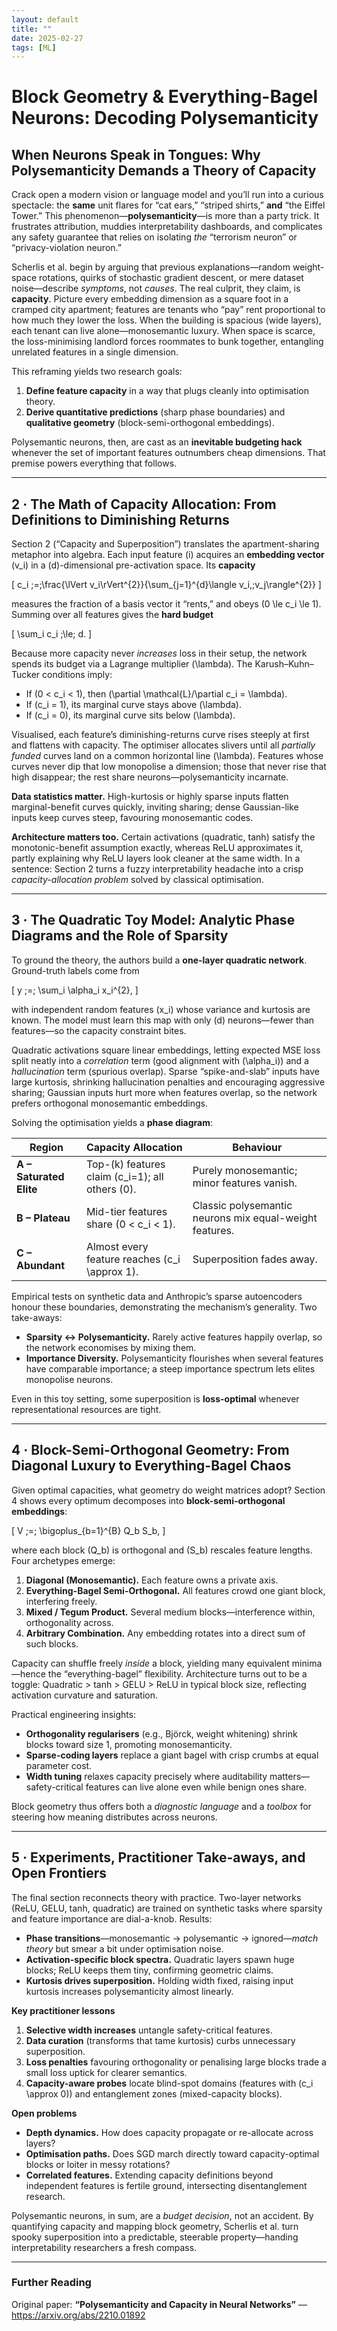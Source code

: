 ```yaml
---
layout: default
title: ""
date: 2025-02-27
tags: [ML]
---
```


# Block Geometry & Everything-Bagel Neurons: Decoding Polysemanticity  

## When Neurons Speak in Tongues: Why Polysemanticity Demands a Theory of Capacity  

Crack open a modern vision or language model and you’ll run into a curious spectacle: the **same** unit flares for “cat ears,” “striped shirts,” **and** “the Eiffel Tower.” This phenomenon—**polysemanticity**—is more than a party trick. It frustrates attribution, muddies interpretability dashboards, and complicates any safety guarantee that relies on isolating *the* “terrorism neuron” or “privacy-violation neuron.”  

<!--more-->

Scherlis et al. begin by arguing that previous explanations—random weight-space rotations, quirks of stochastic gradient descent, or mere dataset noise—describe *symptoms*, not *causes*. The real culprit, they claim, is **capacity**. Picture every embedding dimension as a square foot in a cramped city apartment; features are tenants who “pay” rent proportional to how much they lower the loss. When the building is spacious (wide layers), each tenant can live alone—monosemantic luxury. When space is scarce, the loss-minimising landlord forces roommates to bunk together, entangling unrelated features in a single dimension.  

This reframing yields two research goals:

1. **Define feature capacity** in a way that plugs cleanly into optimisation theory.  
2. **Derive quantitative predictions** (sharp phase boundaries) and **qualitative geometry** (block-semi-orthogonal embeddings).

Polysemantic neurons, then, are cast as an **inevitable budgeting hack** whenever the set of important features outnumbers cheap dimensions. That premise powers everything that follows.

---

## 2&nbsp;·&nbsp;The Math of Capacity Allocation: From Definitions to Diminishing Returns  

Section 2 (“Capacity and Superposition”) translates the apartment-sharing metaphor into algebra. Each input feature \(i\) acquires an **embedding vector** \(v_i\) in a \(d\)-dimensional pre-activation space. Its **capacity**

\[
c_i \;=\;\frac{\lVert v_i\rVert^{2}}{\sum_{j=1}^{d}\langle v_i,\;v_j\rangle^{2}}
\]

measures the fraction of a basis vector it “rents,” and obeys \(0 \le c_i \le 1\). Summing over all features gives the **hard budget**

\[
\sum_i c_i \;\le\; d.
\]

Because more capacity never *increases* loss in their setup, the network spends its budget via a Lagrange multiplier \(\lambda\). The Karush–Kuhn–Tucker conditions imply:

* If \(0 < c_i < 1\), then \(\partial \mathcal{L}/\partial c_i = \lambda\).  
* If \(c_i = 1\), its marginal curve stays above \(\lambda\).  
* If \(c_i = 0\), its marginal curve sits below \(\lambda\).

Visualised, each feature’s diminishing-returns curve rises steeply at first and flattens with capacity. The optimiser allocates slivers until all *partially funded* curves land on a common horizontal line \(\lambda\). Features whose curves never dip that low monopolise a dimension; those that never rise that high disappear; the rest share neurons—polysemanticity incarnate.  

**Data statistics matter.** High-kurtosis or highly sparse inputs flatten marginal-benefit curves quickly, inviting sharing; dense Gaussian-like inputs keep curves steep, favouring monosemantic codes.  

**Architecture matters too.** Certain activations (quadratic, tanh) satisfy the monotonic-benefit assumption exactly, whereas ReLU approximates it, partly explaining why ReLU layers look cleaner at the same width. In a sentence: Section 2 turns a fuzzy interpretability headache into a crisp *capacity-allocation problem* solved by classical optimisation.

---

## 3&nbsp;·&nbsp;The Quadratic Toy Model: Analytic Phase Diagrams and the Role of Sparsity  

To ground the theory, the authors build a **one-layer quadratic network**. Ground-truth labels come from  

\[
y \;=\; \sum_i \alpha_i x_i^{2},
\]

with independent random features \(x_i\) whose variance and kurtosis are known. The model must learn this map with only \(d\) neurons—fewer than features—so the capacity constraint bites.  

Quadratic activations square linear embeddings, letting expected MSE loss split neatly into a *correlation* term (good alignment with \(\alpha_i\)) and a *hallucination* term (spurious overlap). Sparse “spike-and-slab” inputs have large kurtosis, shrinking hallucination penalties and encouraging aggressive sharing; Gaussian inputs hurt more when features overlap, so the network prefers orthogonal monosemantic embeddings.  

Solving the optimisation yields a **phase diagram**:

| Region | Capacity Allocation | Behaviour |
|--------|--------------------|-----------|
| **A – Saturated Elite** | Top-\(k\) features claim \(c_i=1\); all others \(0\). | Purely monosemantic; minor features vanish. |
| **B – Plateau** | Mid-tier features share \(0 < c_i < 1\). | Classic polysemantic neurons mix equal-weight features. |
| **C – Abundant** | Almost every feature reaches \(c_i \approx 1\). | Superposition fades away. |

Empirical tests on synthetic data and Anthropic’s sparse autoencoders honour these boundaries, demonstrating the mechanism’s generality. Two take-aways:

* **Sparsity ↔ Polysemanticity.** Rarely active features happily overlap, so the network economises by mixing them.  
* **Importance Diversity.** Polysemanticity flourishes when several features have comparable importance; a steep importance spectrum lets elites monopolise neurons.

Even in this toy setting, some superposition is **loss-optimal** whenever representational resources are tight.

---

## 4&nbsp;·&nbsp;Block-Semi-Orthogonal Geometry: From Diagonal Luxury to Everything-Bagel Chaos  

Given optimal capacities, what geometry do weight matrices adopt? Section 4 shows every optimum decomposes into **block-semi-orthogonal embeddings**:

\[
V \;=\; \bigoplus_{b=1}^{B} Q_b S_b,
\]

where each block \(Q_b\) is orthogonal and \(S_b\) rescales feature lengths. Four archetypes emerge:

1. **Diagonal (Monosemantic).** Each feature owns a private axis.  
2. **Everything-Bagel Semi-Orthogonal.** All features crowd one giant block, interfering freely.  
3. **Mixed / Tegum Product.** Several medium blocks—interference within, orthogonality across.  
4. **Arbitrary Combination.** Any embedding rotates into a direct sum of such blocks.

Capacity can shuffle freely *inside* a block, yielding many equivalent minima—hence the “everything-bagel” flexibility. Architecture turns out to be a toggle: Quadratic > tanh > GELU > ReLU in typical block size, reflecting activation curvature and saturation.  

Practical engineering insights:

* **Orthogonality regularisers** (e.g., Björck, weight whitening) shrink blocks toward size 1, promoting monosemanticity.  
* **Sparse-coding layers** replace a giant bagel with crisp crumbs at equal parameter cost.  
* **Width tuning** relaxes capacity precisely where auditability matters—safety-critical features can live alone even while benign ones share.

Block geometry thus offers both a *diagnostic language* and a *toolbox* for steering how meaning distributes across neurons.

---

## 5&nbsp;·&nbsp;Experiments, Practitioner Take-aways, and Open Frontiers  

The final section reconnects theory with practice. Two-layer networks (ReLU, GELU, tanh, quadratic) are trained on synthetic tasks where sparsity and feature importance are dial-a-knob. Results:

* **Phase transitions**—monosemantic → polysemantic → ignored—*match theory* but smear a bit under optimisation noise.  
* **Activation-specific block spectra.** Quadratic layers spawn huge blocks; ReLU keeps them tiny, confirming geometric claims.  
* **Kurtosis drives superposition.** Holding width fixed, raising input kurtosis increases polysemanticity almost linearly.

**Key practitioner lessons**

1. **Selective width increases** untangle safety-critical features.  
2. **Data curation** (transforms that tame kurtosis) curbs unnecessary superposition.  
3. **Loss penalties** favouring orthogonality or penalising large blocks trade a small loss uptick for clearer semantics.  
4. **Capacity-aware probes** locate blind-spot domains (features with \(c_i \approx 0\)) and entanglement zones (mixed-capacity blocks).

**Open problems**

* **Depth dynamics.** How does capacity propagate or re-allocate across layers?  
* **Optimisation paths.** Does SGD march directly toward capacity-optimal blocks or loiter in messy rotations?  
* **Correlated features.** Extending capacity definitions beyond independent features is fertile ground, intersecting disentanglement research.

Polysemantic neurons, in sum, are a *budget decision*, not an accident. By quantifying capacity and mapping block geometry, Scherlis et al. turn spooky superposition into a predictable, steerable property—handing interpretability researchers a fresh compass.

---

### Further Reading  

Original paper: **“Polysemanticity and Capacity in Neural Networks”** — <https://arxiv.org/abs/2210.01892>
